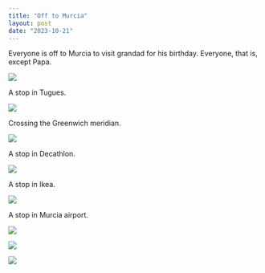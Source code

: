 ```yaml
---
title: "Off to Murcia"
layout: post
date: "2023-10-21"
---
```


Everyone is off to Murcia to visit grandad for his birthday. Everyone, that is, except Papa.

![](/assets/images/2023/IMG-20231021-WA0000-1024x576.jpg)

A stop in Tugues.

![](/assets/images/2023/IMG-20231021-WA0001-1024x768.jpg)

Crossing the Greenwich meridian.

![](/assets/images/2023/IMG-20231021-WA0004-768x1024.jpg)

A stop in Decathlon.

![](/assets/images/2023/IMG-20231021-WA0005-1024x576.jpg)

A stop in Ikea.

![](/assets/images/2023/IMG-20231021-WA0006-576x1024.jpg)

A stop in Murcia airport.

![](/assets/images/2023/IMG-20231021-WA0011-1024x576.jpg)

![](/assets/images/2023/IMG-20231021-WA0014-1024x576.jpg)

![](/assets/images/2023/IMG-20231021-WA0013-1024x576.jpg)
